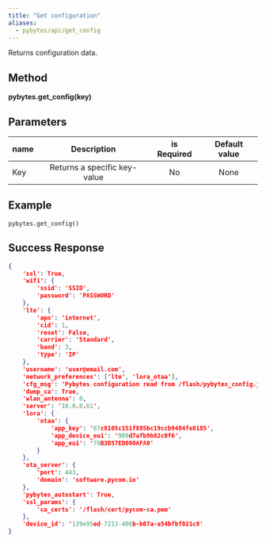 ```yaml
---
title: "Get configuration"
aliases:
  - pybytes/api/get_config
---
```


  Returns configuration data.

**Method**
----
**pybytes.get_config(key)**

**Parameters**
----
| name  | Description   | is Required    | Default value
| ------------- |:-------------:|:-------------:|:-------------:|
| Key   | Returns a specific key-value  | No   | None  |

**Example**
----
`pybytes.get_config()`

**Success Response**
----

```json
{
	'ssl': True,
	'wifi': {
		'ssid': 'SSID',
		'password': 'PASSWORD'
	},
	'lte': {
		'apn': 'internet',
		'cid': 1,
		'reset': False,
		'carrier': 'Standard',
		'band': 3,
		'type': 'IP'
	},
	'username': 'user@email.com',
	'network_preferences': ['lte', 'lora_otaa'],
	'cfg_msg': 'Pybytes configuration read from /flash/pybytes_config.json',
	'dump_ca': True,
	'wlan_antenna': 0,
	'server': '10.0.0.61',
	'lora': {
		'otaa': {
			'app_key': '87c8105c151f885bc19ccb9484fe8185',
			'app_device_eui': '909d7afb9b82c0f6',
			'app_eui': '70B3D57ED000AFA0'
		}
	},
	'ota_server': {
		'port': 443,
		'domain': 'software.pycom.io'
	},
	'pybytes_autostart': True,
	'ssl_params': {
		'ca_certs': '/flash/cert/pycom-ca.pem'
	},
	'device_id': '139e95ed-7213-406b-b07a-a54bfbf021c8'
}
```
